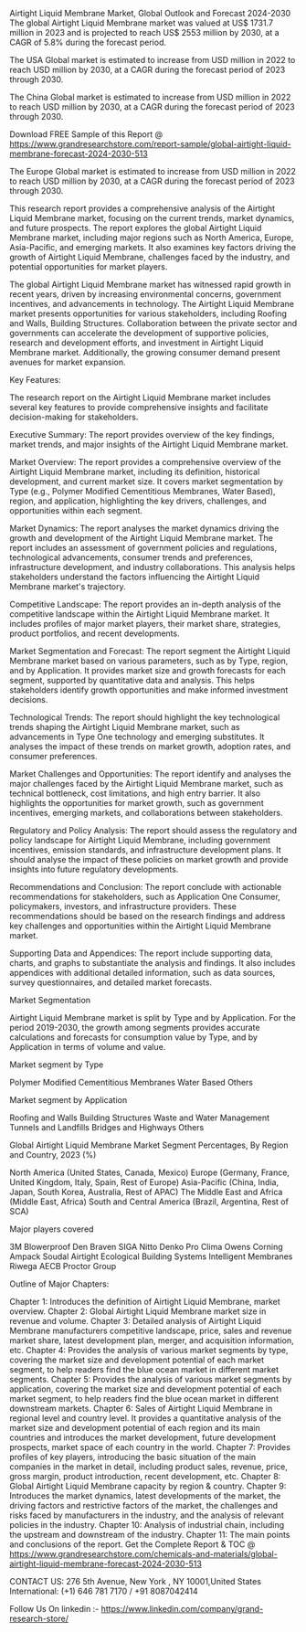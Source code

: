 Airtight Liquid Membrane Market, Global Outlook and Forecast 2024-2030
The global Airtight Liquid Membrane market was valued at US$ 1731.7 million in 2023 and is projected to reach US$ 2553 million by 2030, at a CAGR of 5.8% during the forecast period.

The USA Global market is estimated to increase from USD million in 2022 to reach USD million by 2030, at a CAGR during the forecast period of 2023 through 2030.

The China Global market is estimated to increase from USD million in 2022 to reach USD million by 2030, at a CAGR during the forecast period of 2023 through 2030.

Download FREE Sample of this Report @ https://www.grandresearchstore.com/report-sample/global-airtight-liquid-membrane-forecast-2024-2030-513

The Europe Global market is estimated to increase from USD million in 2022 to reach USD million by 2030, at a CAGR during the forecast period of 2023 through 2030.

This research report provides a comprehensive analysis of the Airtight Liquid Membrane market, focusing on the current trends, market dynamics, and future prospects. The report explores the global Airtight Liquid Membrane market, including major regions such as North America, Europe, Asia-Pacific, and emerging markets. It also examines key factors driving the growth of Airtight Liquid Membrane, challenges faced by the industry, and potential opportunities for market players.

The global Airtight Liquid Membrane market has witnessed rapid growth in recent years, driven by increasing environmental concerns, government incentives, and advancements in technology. The Airtight Liquid Membrane market presents opportunities for various stakeholders, including Roofing and Walls, Building Structures. Collaboration between the private sector and governments can accelerate the development of supportive policies, research and development efforts, and investment in Airtight Liquid Membrane market. Additionally, the growing consumer demand present avenues for market expansion.

Key Features:

The research report on the Airtight Liquid Membrane market includes several key features to provide comprehensive insights and facilitate decision-making for stakeholders.

Executive Summary: The report provides overview of the key findings, market trends, and major insights of the Airtight Liquid Membrane market.

Market Overview: The report provides a comprehensive overview of the Airtight Liquid Membrane market, including its definition, historical development, and current market size. It covers market segmentation by Type (e.g., Polymer Modified Cementitious Membranes, Water Based), region, and application, highlighting the key drivers, challenges, and opportunities within each segment.

Market Dynamics: The report analyses the market dynamics driving the growth and development of the Airtight Liquid Membrane market. The report includes an assessment of government policies and regulations, technological advancements, consumer trends and preferences, infrastructure development, and industry collaborations. This analysis helps stakeholders understand the factors influencing the Airtight Liquid Membrane market's trajectory.

Competitive Landscape: The report provides an in-depth analysis of the competitive landscape within the Airtight Liquid Membrane market. It includes profiles of major market players, their market share, strategies, product portfolios, and recent developments.

Market Segmentation and Forecast: The report segment the Airtight Liquid Membrane market based on various parameters, such as by Type, region, and by Application. It provides market size and growth forecasts for each segment, supported by quantitative data and analysis. This helps stakeholders identify growth opportunities and make informed investment decisions.

Technological Trends: The report should highlight the key technological trends shaping the Airtight Liquid Membrane market, such as advancements in Type One technology and emerging substitutes. It analyses the impact of these trends on market growth, adoption rates, and consumer preferences.

Market Challenges and Opportunities: The report identify and analyses the major challenges faced by the Airtight Liquid Membrane market, such as technical bottleneck, cost limitations, and high entry barrier. It also highlights the opportunities for market growth, such as government incentives, emerging markets, and collaborations between stakeholders.

Regulatory and Policy Analysis: The report should assess the regulatory and policy landscape for Airtight Liquid Membrane, including government incentives, emission standards, and infrastructure development plans. It should analyse the impact of these policies on market growth and provide insights into future regulatory developments.

Recommendations and Conclusion: The report conclude with actionable recommendations for stakeholders, such as Application One Consumer, policymakers, investors, and infrastructure providers. These recommendations should be based on the research findings and address key challenges and opportunities within the Airtight Liquid Membrane market.

Supporting Data and Appendices: The report include supporting data, charts, and graphs to substantiate the analysis and findings. It also includes appendices with additional detailed information, such as data sources, survey questionnaires, and detailed market forecasts.

Market Segmentation

Airtight Liquid Membrane market is split by Type and by Application. For the period 2019-2030, the growth among segments provides accurate calculations and forecasts for consumption value by Type, and by Application in terms of volume and value.

Market segment by Type

Polymer Modified Cementitious Membranes
Water Based
Others

Market segment by Application

Roofing and Walls
Building Structures
Waste and Water Management
Tunnels and Landfills
Bridges and Highways
Others

Global Airtight Liquid Membrane Market Segment Percentages, By Region and Country, 2023 (%)

North America (United States, Canada, Mexico)
Europe (Germany, France, United Kingdom, Italy, Spain, Rest of Europe)
Asia-Pacific (China, India, Japan, South Korea, Australia, Rest of APAC)
The Middle East and Africa (Middle East, Africa)
South and Central America (Brazil, Argentina, Rest of SCA)

Major players covered

3M
Blowerproof
Den Braven
SIGA
Nitto Denko
Pro Clima
Owens Corning
Ampack
Soudal Airtight
Ecological Building Systems
Intelligent Membranes
Riwega
AECB
Proctor Group

Outline of Major Chapters:

Chapter 1: Introduces the definition of Airtight Liquid Membrane, market overview.
Chapter 2: Global Airtight Liquid Membrane market size in revenue and volume.
Chapter 3: Detailed analysis of Airtight Liquid Membrane manufacturers competitive landscape, price, sales and revenue market share, latest development plan, merger, and acquisition information, etc.
Chapter 4: Provides the analysis of various market segments by type, covering the market size and development potential of each market segment, to help readers find the blue ocean market in different market segments.
Chapter 5: Provides the analysis of various market segments by application, covering the market size and development potential of each market segment, to help readers find the blue ocean market in different downstream markets.
Chapter 6: Sales of Airtight Liquid Membrane in regional level and country level. It provides a quantitative analysis of the market size and development potential of each region and its main countries and introduces the market development, future development prospects, market space of each country in the world.
Chapter 7: Provides profiles of key players, introducing the basic situation of the main companies in the market in detail, including product sales, revenue, price, gross margin, product introduction, recent development, etc.
Chapter 8: Global Airtight Liquid Membrane capacity by region & country.
Chapter 9: Introduces the market dynamics, latest developments of the market, the driving factors and restrictive factors of the market, the challenges and risks faced by manufacturers in the industry, and the analysis of relevant policies in the industry.
Chapter 10: Analysis of industrial chain, including the upstream and downstream of the industry.
Chapter 11: The main points and conclusions of the report.
Get the Complete Report & TOC @ https://www.grandresearchstore.com/chemicals-and-materials/global-airtight-liquid-membrane-forecast-2024-2030-513

CONTACT US:
276 5th Avenue, New York , NY 10001,United States
International: (+1) 646 781 7170 / +91 8087042414

Follow Us On linkedin :- https://www.linkedin.com/company/grand-research-store/
